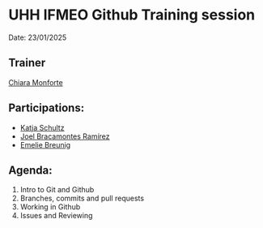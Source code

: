# UHH IFMEO Github Training session

Date: 23/01/2025

## Trainer
[Chiara Monforte](https://github.com/MOchiara)

## Participations: 
- [Katja Schultz](https://github.com/katjaschultz)
- [Joel Bracamontes Ramírez](https://github.com/joelbracamontes)
- [Emelie Breunig](https://github.com/EmelieOcean)

## Agenda:
1. Intro to Git and Github
2. Branches, commits and pull requests
3. Working in Github
4. Issues and Reviewing
